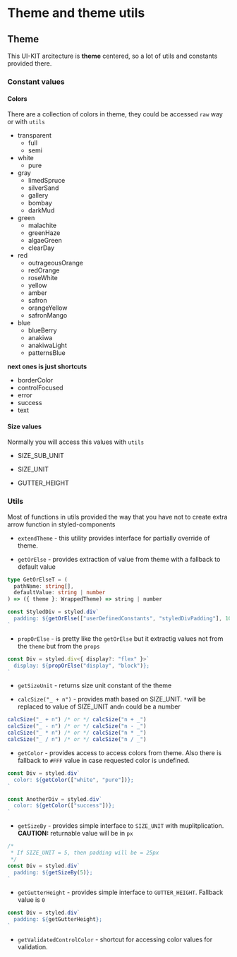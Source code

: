 # Theme and theme utils

## Theme

This UI-KIT arcitecture is **theme** centered, so a lot of utils and constants provided there.

### Constant values

#### Colors

There are a collection of colors in theme, they could be accessed `raw` way or with `utils`

- transparent
  - full
  - semi
- white
  - pure
- gray
  - limedSpruce
  - silverSand
  - gallery
  - bombay
  - darkMud
- green
  - malachite
  - greenHaze
  - algaeGreen
  - clearDay
- red
  - outrageousOrange
  - redOrange
  - roseWhite
  - yellow
  - amber
  - safron
  - orangeYellow
  - safronMango
- blue
  - blueBerry
  - anakiwa
  - anakiwaLight
  - patternsBlue

**next ones is just shortcuts**

- borderColor
- controlFocused
- error
- success
- text

#### Size values

Normally you will access this values with `utils`

- SIZE_SUB_UNIT

- SIZE_UNIT

- GUTTER_HEIGHT

### Utils

Most of functions in utils provided the way that you have not to create extra arrow function in styled-components

- `extendTheme` - this utility provides interface for partially override of theme.

- `getOrElse` - provides extraction of value from theme with a fallback to default value

```typescript
type GetOrElseT = (
  pathName: string[],
  defaultValue: string | number
) => ({ theme }: WrappedTheme) => string | number

const StyledDiv = styled.div`
  padding: ${getOrElse(["userDefinedConstants", "styledDivPadding"], 10)}px;
`
```

- `propOrElse` - is pretty like the `getOrElse` but it extractig values not from the `theme` but from the `props`

```typescript
const Div = styled.div<{ display?: "flex" }>`
  display: ${propOrElse("display", "block")};
`
```

- `getSizeUnit` - returns size unit constant of the theme

- `calcSize("_ + n")` - provides math based on SIZE_UNIT. `*`will be replaced to value of SIZE_UNIT and`n` could be a number

```typescript
calcSize("_ + n") /* or */ calcSize("n + _")
calcSize("_ - n") /* or */ calcSize("n - _")
calcSize("_ * n") /* or */ calcSize("n * _")
calcSize("_ / n") /* or */ calcSize("n / _")

```

- `getColor` - provides access to access colors from theme. Also there is fallback to `#FFF` value in case requested color is undefined.

```typescript
const Div = styled.div`
  color: ${getColor(["white", "pure"])};
`

const AnotherDiv = styled.div`
  color: ${getColor(["success"])};
`
```

- `getSizeBy` - provides simple interface to `SIZE_UNIT` with muplitplication. **CAUTION:** returnable value will be in `px`

```typescript
/*
 * If SIZE_UNIT = 5, then padding will be = 25px
 */
const Div = styled.div`
  padding: ${getSizeBy(5)};
`
```

- `getGutterHeight` - provides simple interface to `GUTTER_HEIGHT`. Fallback value is `0`

```typescript
const Div = styled.div`
  padding: ${getGutterHeight};
`
```

- `getValidatedControlColor` - shortcut for accessing color values for validation.
